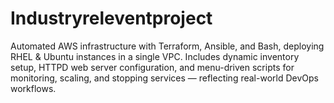 # Industryreleventproject
Automated AWS infrastructure with Terraform, Ansible, and Bash, deploying RHEL &amp; Ubuntu instances in a single VPC. Includes dynamic inventory setup, HTTPD web server configuration, and menu-driven scripts for monitoring, scaling, and stopping services — reflecting real-world DevOps workflows.
